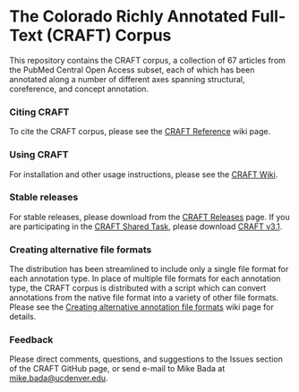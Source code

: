 # The Colorado Richly Annotated Full-Text (CRAFT) Corpus

This repository contains the CRAFT corpus, a collection of 67 articles from the PubMed Central Open Access subset, each of which has been annotated along a number of different axes spanning structural, coreference, and concept annotation. 

### Citing CRAFT
To cite the CRAFT corpus, please see the [CRAFT Reference](https://github.com/UCDenver-ccp/CRAFT/wiki/Primary-references-for-the-CRAFT-corpus) wiki page.

### Using CRAFT
For installation and other usage instructions, please see the [CRAFT Wiki](https://github.com/UCDenver-ccp/CRAFT/wiki).

### Stable releases
For stable releases, please download from the [CRAFT Releases](https://github.com/UCDenver-ccp/CRAFT/releases) page. If you are participating in the [CRAFT Shared Task](https://sites.google.com/view/craft-shared-task-2019/home), please download [CRAFT v3.1](https://github.com/UCDenver-ccp/CRAFT/releases/tag/v3.1).

### Creating alternative file formats
The distribution has been streamlined to include only a single file format for each annotation type. In place of multiple file formats for each annotation type, the CRAFT corpus is distributed with a script which can convert annotations from the native file format into a variety of other file formats. Please see the [Creating alternative annotation file formats](https://github.com/UCDenver-ccp/CRAFT/wiki/Alternative-annotation-file-formats) wiki page for details. 

### Feedback

Please direct comments, questions, and suggestions to the Issues section of the CRAFT GitHub page, or send e-mail to Mike Bada at mike.bada@ucdenver.edu.
